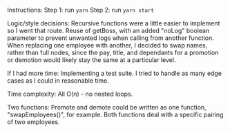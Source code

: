 Instructions:
Step 1: run `yarn`
Step 2: run `yarn start`

Logic/style decisions:
Recursive functions were a little easier to implement so I went that route.
Reuse of getBoss, with an added "noLog" boolean parameter to prevent unwanted logs when calling from another function.
When replacing one employee with another, I decided to swap names, rather than full nodes, since the pay, title, and dependants for a promotion or demotion would likely stay the same at a particular level.

If I had more time:
Implementing a test suite. I tried to handle as many edge cases as I could in reasonable time.

Time complexity:
All O(n) - no nested loops.

Two functions:
Promote and demote could be written as one function, "swapEmployees()", for example. Both functions deal with a specific pairing of two employees.
